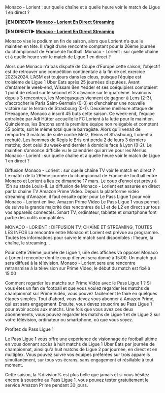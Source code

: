 Monaco - Lorient : sur quelle chaîne et à quelle heure voir le match de Ligue 1 en direct ?

<strong>🔴EN DIRECT▶ [Monaco - Lorient En Direct Streaming](https://sports2tv.live/frenchleague/)</strong>

<strong>🔴EN DIRECT▶ [Monaco - Lorient En Direct Streaming](https://sports2tv.live/frenchleague/)</strong>

Monaco vise le podium en fin de saison, alors que Lorient n’a que le maintien en tête. Il s’agit d’une rencontre comptant pour la 26ème journée du championnat de France de football. Monaco - Lorient : sur quelle chaîne et à quelle heure voir le match de Ligue 1 en direct ?

Alors que Monaco n’a pas disputé de Coupe d’Europe cette saison, l’objectif est de retrouver une compétition continentale à la fin de cet exercice 2023/2024. L’ASM est toujours dans les clous, puisque l’équipe est troisième de Ligue 1 Uber Eats après 25 journées disputées. Avant d’entamer le week-end, Wissam Ben Yedder et ses coéquipiers comptaient 1 point de retard sur le second et 3 d’avance sur le quatrième. Invaincus depuis 3 rencontres, les Monégasques viennent de gagner à Lens (2-3), d’accrocher le Paris Saint-Germain (0-0) et d’enchaîner une nouvelle victoire sur le terrain de Strasbourg (0-1). Deuxième meilleure attaque de l’Hexagone, Monaco a inscrit 45 buts cette saison. Ce week-end, l’équipe entraînée par Adi Hütter accueille le FC Lorient à la lutte pour le maintien. Quinzièmes, les Bretons sont la première équipe non relégable et comptent 25 points, soit le même total que le barragiste. Alors qu’il venait de remporter 3 matchs de suite contre Metz, Reims et Strasbourg, Lorient a rechuté. Les hommes de Régis le Bris ont perdu 2 de leurs 3 derniers matchs, dont celui du week-end dernier à domicile face à Lyon (0-2). Le maintien s’annonce difficile vu le calendrier qui arrive pour les Merlus. Monaco - Lorient : sur quelle chaîne et à quelle heure voir le match de Ligue 1 en direct ?

Diffusion Monaco - Lorient : sur quelle chaîne TV voir le match en direct ?
Le match de la 26ème journée du championnat de France de football entre Monaco et Lorient a lieu ce dimanche 17 mars. Le coup d’envoi est prévu à 15h au stade Louis-II. La diffusion de Monaco - Lorient est assurée en direct par la chaîne TV Amazon Prime Video. Depuis la plateforme vidéo streaming d’Amazon, il faut ensuite opter pour Le Pass Ligue 1 pour voir Monaco - Lorient en live. Amazon Prime Video Le Pass Ligue 1 vous permet de suivre la grande majorité des rencontres de L1 et de L2 en direct sur tous vos appareils connectés. Smart TV, ordinateur, tablette et smartphone font partie des outils compatibles.

MONACO - LORIENT : DIFFUSION TV, CHAÎNE ET STREAMING, TOUTES LES INFOS
La rencontre entre Monaco et Lorient est prévue au programme. Toutes les informations pour suivre le match sont disponibles : l’heure, la chaîne, le streaming...

Pour cette 26ème journée de Ligue 1, une des affiches va opposer Monaco à Lorient rencontre dont le coup d'envoi sera donné à 15:00. Un match qui sera diffusé à la télévision. Monaco - Lorient sera une rencontre retransmise à la télévision sur Prime Video, le début du match est fixé à 15:00

Comment regarder les matchs sur Prime Vidéo avec le Pass Ligue 1 ?
Si vous êtes un fan de football et que vous voulez regarder les matchs de championnat sur Prime Vidéo, vous pouvez facilement le faire en quelques étapes simples. Tout d'abord, vous devez vous abonner à Amazon Prime, qui est sans engagement. Ensuite, vous devez souscrire au Pass Ligue 1 pour avoir accès aux matchs. Une fois que vous avez ces deux abonnements, vous pouvez regarder les matchs de Ligue 1 et de Ligue 2 sur votre télévision, ordinateur ou smartphone, où que vous soyez.

Profitez du Pass Ligue 1

Le Pass Ligue 1 vous offre une expérience de visionnage de football ultime en vous donnant accès à huit matchs de Ligue 1 Uber Eats par journée de championnat, ainsi qu'à huit matchs de Ligue 2 par journée, en direct et en multiplex. Vous pouvez suivre vos équipes préférées sur trois appareils simultanément, sur tous vos écrans, sans engagement et résiliable à tout moment.

Cette saison, la %division% est plus belle que jamais et si vous hésitez encore à souscrire au Pass Ligue 1, vous pouvez tester gratuitement le service Amazon Prime pendant 30 jours.
